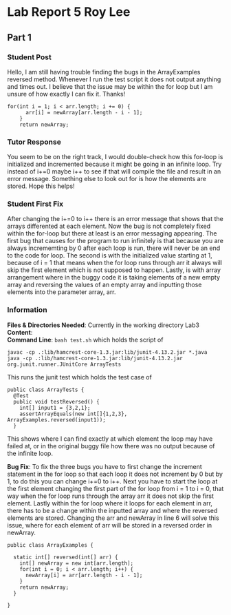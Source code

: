 # Lab Report 5 Roy Lee
## Part 1
### Student Post
Hello, I am still having trouble finding the bugs in the ArrayExamples reversed method. Whenever I run the test script it does not output anything and times out. I believe that the issue may be within the for loop but I am unsure of how exactly I can fix it. Thanks!
```
for(int i = 1; i < arr.length; i += 0) {
      arr[i] = newArray[arr.length - i - 1];
    }
    return newArray;
```
### Tutor Response
You seem to be on the right track, I would double-check how this for-loop is initialized and incremented because it might be going in an infinite loop. Try instead of i+=0 maybe i++ to see if that will compile the file and result in an error message. Something else to look out for is how the elements are stored. Hope this helps!

### Student First Fix
After changing the i+=0 to i++ there is an error message that shows that the arrays differented at each element. Now the bug is not completely fixed within the for-loop but there at least is an error messaging appearing. The first bug that causes for the program to run infinitely is that because you are always incrememting by 0 after each loop is run, there will never be an end to the code for loop. The second is with the initialized value starting at 1, because of i = 1 that means when the for loop runs through arr it always will skip the first element which is not supposed to happen. Lastly, is with array arrangement where in the buggy code it is taking elements of a new empty array and reversing the values of an empty array and inputting those elements into the parameter array, arr.

### Information
**Files & Directories Needed**: Currently in the working directory Lab3 <br>
**Content**: <br>
**Command Line**: `bash test.sh` which holds the script of 
```
javac -cp .:lib/hamcrest-core-1.3.jar:lib/junit-4.13.2.jar *.java
java -cp .:lib/hamcrest-core-1.3.jar:lib/junit-4.13.2.jar org.junit.runner.JUnitCore ArrayTests
```
This runs the junit test which holds the test case of
```
public class ArrayTests {
  @Test
  public void testReversed() {
    int[] input1 = {3,2,1};
    assertArrayEquals(new int[]{1,2,3}, ArrayExamples.reversed(input1));
  }
```
This shows where I can find exactly at which element the loop may have failed at, or in the original buggy file how there was no output because of the infinite loop. <br>

**Bug Fix**: To fix the three bugs you have to first change the increment statement in the for loop so that each loop it does not increment by 0 but by 1, to do this you can change i+=0 to i++. Next you have to start the loop at the first element changing the first part of the for loop from i = 1 to i = 0, that way when the for loop runs through the array arr it does not skip the first element. Lastly within the for loop where it loops for each element in arr, there has to be a change within the inputted array and where the reversed elements are stored. Changing the arr and newArray in line 6 will solve this issue, where for each element of arr will be stored in a reversed order in newArray.
```
public class ArrayExamples {

  static int[] reversed(int[] arr) {
    int[] newArray = new int[arr.length];
    for(int i = 0; i < arr.length; i++) {
      newArray[i] = arr[arr.length - i - 1];
    }
    return newArray;
  }

}
```
